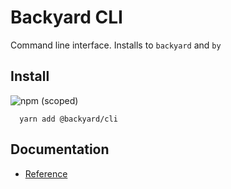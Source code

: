 # Backyard CLI
Command line interface. Installs to `backyard` and `by`

## Install
![npm (scoped)](https://img.shields.io/npm/v/@backyard/cli)

```
  yarn add @backyard/cli
```

## Documentation
 - [Reference](../../docs/reference/cli/cli.md)
